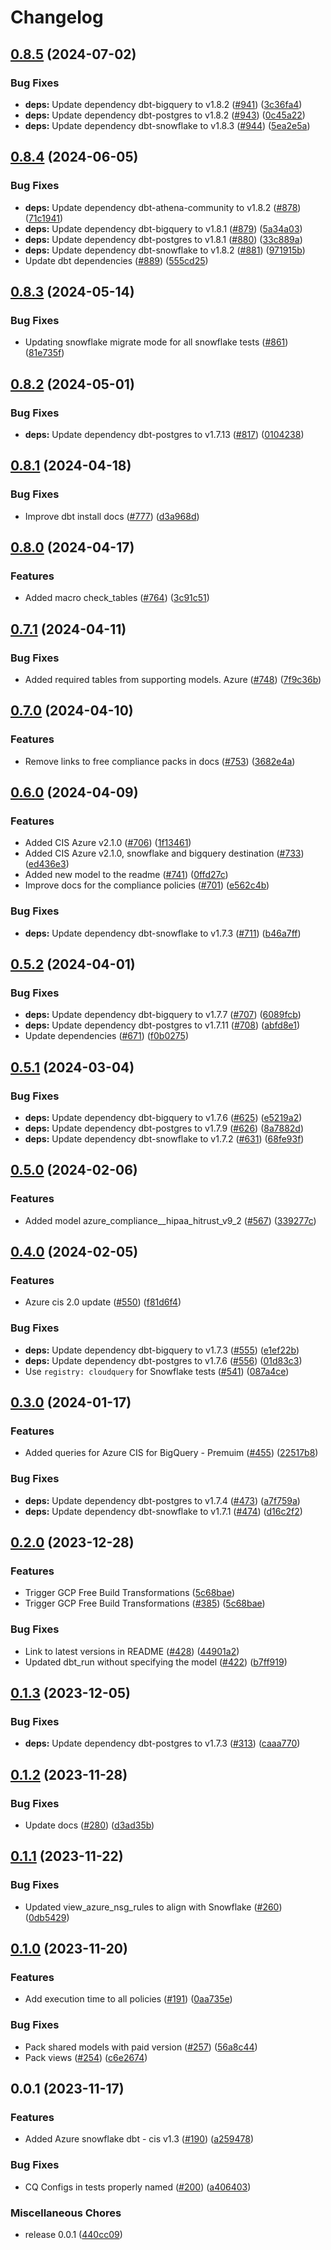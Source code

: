# Changelog

## [0.8.5](https://github.com/cloudquery/policies-premium/compare/transformation-azure-compliance-premium-v0.8.4...transformation-azure-compliance-premium-v0.8.5) (2024-07-02)


### Bug Fixes

* **deps:** Update dependency dbt-bigquery to v1.8.2 ([#941](https://github.com/cloudquery/policies-premium/issues/941)) ([3c36fa4](https://github.com/cloudquery/policies-premium/commit/3c36fa46d7edfcf033b8523bbadf9db779661a63))
* **deps:** Update dependency dbt-postgres to v1.8.2 ([#943](https://github.com/cloudquery/policies-premium/issues/943)) ([0c45a22](https://github.com/cloudquery/policies-premium/commit/0c45a226f6acdbd7ea070333b90bd2545b1af5c0))
* **deps:** Update dependency dbt-snowflake to v1.8.3 ([#944](https://github.com/cloudquery/policies-premium/issues/944)) ([5ea2e5a](https://github.com/cloudquery/policies-premium/commit/5ea2e5a4a0b05ec1b0f19cd5fbc22305b3e13c90))

## [0.8.4](https://github.com/cloudquery/policies-premium/compare/transformation-azure-compliance-premium-v0.8.3...transformation-azure-compliance-premium-v0.8.4) (2024-06-05)


### Bug Fixes

* **deps:** Update dependency dbt-athena-community to v1.8.2 ([#878](https://github.com/cloudquery/policies-premium/issues/878)) ([71c1941](https://github.com/cloudquery/policies-premium/commit/71c1941478e75175e23f86e5374540da7b25ddb1))
* **deps:** Update dependency dbt-bigquery to v1.8.1 ([#879](https://github.com/cloudquery/policies-premium/issues/879)) ([5a34a03](https://github.com/cloudquery/policies-premium/commit/5a34a03ed88958be63d4899fe8c477744e9524f7))
* **deps:** Update dependency dbt-postgres to v1.8.1 ([#880](https://github.com/cloudquery/policies-premium/issues/880)) ([33c889a](https://github.com/cloudquery/policies-premium/commit/33c889a21fea65f4a13ce4ce3bcfc6e23664de3a))
* **deps:** Update dependency dbt-snowflake to v1.8.2 ([#881](https://github.com/cloudquery/policies-premium/issues/881)) ([971915b](https://github.com/cloudquery/policies-premium/commit/971915bfa6a216c8481436d15c8c333f79d91310))
* Update dbt dependencies ([#889](https://github.com/cloudquery/policies-premium/issues/889)) ([555cd25](https://github.com/cloudquery/policies-premium/commit/555cd257beae056490990e873bd12a183c844206))

## [0.8.3](https://github.com/cloudquery/policies-premium/compare/transformation-azure-compliance-premium-v0.8.2...transformation-azure-compliance-premium-v0.8.3) (2024-05-14)


### Bug Fixes

* Updating snowflake migrate mode for all snowflake tests ([#861](https://github.com/cloudquery/policies-premium/issues/861)) ([81e735f](https://github.com/cloudquery/policies-premium/commit/81e735f719beb750aa2251c02f2debbe47de4466))

## [0.8.2](https://github.com/cloudquery/policies-premium/compare/transformation-azure-compliance-premium-v0.8.1...transformation-azure-compliance-premium-v0.8.2) (2024-05-01)


### Bug Fixes

* **deps:** Update dependency dbt-postgres to v1.7.13 ([#817](https://github.com/cloudquery/policies-premium/issues/817)) ([0104238](https://github.com/cloudquery/policies-premium/commit/01042382c48b21a1bcd0f1189a29137dcbd55fb6))

## [0.8.1](https://github.com/cloudquery/policies-premium/compare/transformation-azure-compliance-premium-v0.8.0...transformation-azure-compliance-premium-v0.8.1) (2024-04-18)


### Bug Fixes

* Improve dbt install docs ([#777](https://github.com/cloudquery/policies-premium/issues/777)) ([d3a968d](https://github.com/cloudquery/policies-premium/commit/d3a968d6b055b29b6c7596483e0bfbb110f1bccf))

## [0.8.0](https://github.com/cloudquery/policies-premium/compare/transformation-azure-compliance-premium-v0.7.1...transformation-azure-compliance-premium-v0.8.0) (2024-04-17)


### Features

* Added macro check_tables ([#764](https://github.com/cloudquery/policies-premium/issues/764)) ([3c91c51](https://github.com/cloudquery/policies-premium/commit/3c91c51586851fb38a9c1b0f0690eaacc2f3d41b))

## [0.7.1](https://github.com/cloudquery/policies-premium/compare/transformation-azure-compliance-premium-v0.7.0...transformation-azure-compliance-premium-v0.7.1) (2024-04-11)


### Bug Fixes

* Added required tables from supporting models. Azure ([#748](https://github.com/cloudquery/policies-premium/issues/748)) ([7f9c36b](https://github.com/cloudquery/policies-premium/commit/7f9c36bcad18ccada843eaedd3a59c1467185d73))

## [0.7.0](https://github.com/cloudquery/policies-premium/compare/transformation-azure-compliance-premium-v0.6.0...transformation-azure-compliance-premium-v0.7.0) (2024-04-10)


### Features

* Remove links to free compliance packs in docs ([#753](https://github.com/cloudquery/policies-premium/issues/753)) ([3682e4a](https://github.com/cloudquery/policies-premium/commit/3682e4a1b9feaf54c2bf2b394dbde1711c149781))

## [0.6.0](https://github.com/cloudquery/policies-premium/compare/transformation-azure-compliance-premium-v0.5.2...transformation-azure-compliance-premium-v0.6.0) (2024-04-09)


### Features

* Added CIS Azure v2.1.0 ([#706](https://github.com/cloudquery/policies-premium/issues/706)) ([1f13461](https://github.com/cloudquery/policies-premium/commit/1f1346135e286c9ffd5e080043d029754bd060c7))
* Added CIS Azure v2.1.0, snowflake and bigquery destination ([#733](https://github.com/cloudquery/policies-premium/issues/733)) ([ed436e3](https://github.com/cloudquery/policies-premium/commit/ed436e3eb401608cae73e82e5dd73115dbcb2160))
* Added new model to the readme ([#741](https://github.com/cloudquery/policies-premium/issues/741)) ([0ffd27c](https://github.com/cloudquery/policies-premium/commit/0ffd27cb911731fbc38ef19a61728c2245d768c3))
* Improve docs for the compliance policies ([#701](https://github.com/cloudquery/policies-premium/issues/701)) ([e562c4b](https://github.com/cloudquery/policies-premium/commit/e562c4be4ad0ffd05ebbe542becd292c41de4f6b))


### Bug Fixes

* **deps:** Update dependency dbt-snowflake to v1.7.3 ([#711](https://github.com/cloudquery/policies-premium/issues/711)) ([b46a7ff](https://github.com/cloudquery/policies-premium/commit/b46a7ffca2902b4d71806f6a6eb99e2363ac7ccb))

## [0.5.2](https://github.com/cloudquery/policies-premium/compare/transformation-azure-compliance-premium-v0.5.1...transformation-azure-compliance-premium-v0.5.2) (2024-04-01)


### Bug Fixes

* **deps:** Update dependency dbt-bigquery to v1.7.7 ([#707](https://github.com/cloudquery/policies-premium/issues/707)) ([6089fcb](https://github.com/cloudquery/policies-premium/commit/6089fcb08cf2e0d28f296dcb672e84b12d0fb471))
* **deps:** Update dependency dbt-postgres to v1.7.11 ([#708](https://github.com/cloudquery/policies-premium/issues/708)) ([abfd8e1](https://github.com/cloudquery/policies-premium/commit/abfd8e1a070537c01d703e8dafa29bad919c05f6))
* Update dependencies ([#671](https://github.com/cloudquery/policies-premium/issues/671)) ([f0b0275](https://github.com/cloudquery/policies-premium/commit/f0b027532699214e10e93fcf5d754ed8e9f2fc75))

## [0.5.1](https://github.com/cloudquery/policies-premium/compare/transformation-azure-compliance-premium-v0.5.0...transformation-azure-compliance-premium-v0.5.1) (2024-03-04)


### Bug Fixes

* **deps:** Update dependency dbt-bigquery to v1.7.6 ([#625](https://github.com/cloudquery/policies-premium/issues/625)) ([e5219a2](https://github.com/cloudquery/policies-premium/commit/e5219a22084a3e05f2f8312f77aecac3244b4839))
* **deps:** Update dependency dbt-postgres to v1.7.9 ([#626](https://github.com/cloudquery/policies-premium/issues/626)) ([8a7882d](https://github.com/cloudquery/policies-premium/commit/8a7882d97bf06f9661949e99c7bfb8f5cbf74bad))
* **deps:** Update dependency dbt-snowflake to v1.7.2 ([#631](https://github.com/cloudquery/policies-premium/issues/631)) ([68fe93f](https://github.com/cloudquery/policies-premium/commit/68fe93fedeb8857552015555dc6e692a96b59651))

## [0.5.0](https://github.com/cloudquery/policies-premium/compare/transformation-azure-compliance-premium-v0.4.0...transformation-azure-compliance-premium-v0.5.0) (2024-02-06)


### Features

* Added model azure_compliance__hipaa_hitrust_v9_2 ([#567](https://github.com/cloudquery/policies-premium/issues/567)) ([339277c](https://github.com/cloudquery/policies-premium/commit/339277c7850aa0767255da28e16e2e33b1bf3e35))

## [0.4.0](https://github.com/cloudquery/policies-premium/compare/transformation-azure-compliance-premium-v0.3.0...transformation-azure-compliance-premium-v0.4.0) (2024-02-05)


### Features

* Azure cis 2.0 update ([#550](https://github.com/cloudquery/policies-premium/issues/550)) ([f81d6f4](https://github.com/cloudquery/policies-premium/commit/f81d6f4c2180516dde64bd984a99496e674aed23))


### Bug Fixes

* **deps:** Update dependency dbt-bigquery to v1.7.3 ([#555](https://github.com/cloudquery/policies-premium/issues/555)) ([e1ef22b](https://github.com/cloudquery/policies-premium/commit/e1ef22b09347ca7663ec3829aa730327a6c9e3f0))
* **deps:** Update dependency dbt-postgres to v1.7.6 ([#556](https://github.com/cloudquery/policies-premium/issues/556)) ([01d83c3](https://github.com/cloudquery/policies-premium/commit/01d83c3589be42468fb3e93ac9aae1b270f60e25))
* Use `registry: cloudquery` for Snowflake tests ([#541](https://github.com/cloudquery/policies-premium/issues/541)) ([087a4ce](https://github.com/cloudquery/policies-premium/commit/087a4cecefdb28a1f29fe7c5d741b3c6ea19a27b))

## [0.3.0](https://github.com/cloudquery/policies-premium/compare/transformation-azure-compliance-premium-v0.2.0...transformation-azure-compliance-premium-v0.3.0) (2024-01-17)


### Features

* Added queries for Azure CIS for BigQuery - Premuim ([#455](https://github.com/cloudquery/policies-premium/issues/455)) ([22517b8](https://github.com/cloudquery/policies-premium/commit/22517b83a0f66b8bfec03262545c3b395bddf44f))


### Bug Fixes

* **deps:** Update dependency dbt-postgres to v1.7.4 ([#473](https://github.com/cloudquery/policies-premium/issues/473)) ([a7f759a](https://github.com/cloudquery/policies-premium/commit/a7f759aaf50a0a9e308fd6be378811a0097925c2))
* **deps:** Update dependency dbt-snowflake to v1.7.1 ([#474](https://github.com/cloudquery/policies-premium/issues/474)) ([d16c2f2](https://github.com/cloudquery/policies-premium/commit/d16c2f29a30e7be5c5d52b02f6fd041e75e0fa9e))

## [0.2.0](https://github.com/cloudquery/policies-premium/compare/transformation-azure-compliance-premium-v0.1.3...transformation-azure-compliance-premium-v0.2.0) (2023-12-28)


### Features

* Trigger GCP Free Build Transformations ([5c68bae](https://github.com/cloudquery/policies-premium/commit/5c68bae0f30e4e57db5774300488d4b6ddd42c3b))
* Trigger GCP Free Build Transformations ([#385](https://github.com/cloudquery/policies-premium/issues/385)) ([5c68bae](https://github.com/cloudquery/policies-premium/commit/5c68bae0f30e4e57db5774300488d4b6ddd42c3b))


### Bug Fixes

* Link to latest versions in README ([#428](https://github.com/cloudquery/policies-premium/issues/428)) ([44901a2](https://github.com/cloudquery/policies-premium/commit/44901a2be3ada54606fc928010ae9a15aaff7173))
* Updated dbt_run without specifying the model ([#422](https://github.com/cloudquery/policies-premium/issues/422)) ([b7ff919](https://github.com/cloudquery/policies-premium/commit/b7ff91978bd67ef1b859d6aaa012beef1ea84181))

## [0.1.3](https://github.com/cloudquery/policies-premium/compare/transformation-azure-compliance-premium-v0.1.2...transformation-azure-compliance-premium-v0.1.3) (2023-12-05)


### Bug Fixes

* **deps:** Update dependency dbt-postgres to v1.7.3 ([#313](https://github.com/cloudquery/policies-premium/issues/313)) ([caaa770](https://github.com/cloudquery/policies-premium/commit/caaa770ed3ea2b4285a2d4af851bb05f1449e9b0))

## [0.1.2](https://github.com/cloudquery/policies-premium/compare/transformation-azure-compliance-premium-v0.1.1...transformation-azure-compliance-premium-v0.1.2) (2023-11-28)


### Bug Fixes

* Update docs ([#280](https://github.com/cloudquery/policies-premium/issues/280)) ([d3ad35b](https://github.com/cloudquery/policies-premium/commit/d3ad35bc6ac54875e124632194e38b04e490bec9))

## [0.1.1](https://github.com/cloudquery/policies-premium/compare/transformation-azure-compliance-premium-v0.1.0...transformation-azure-compliance-premium-v0.1.1) (2023-11-22)


### Bug Fixes

* Updated view_azure_nsg_rules to align with Snowflake ([#260](https://github.com/cloudquery/policies-premium/issues/260)) ([0db5429](https://github.com/cloudquery/policies-premium/commit/0db5429909355a5d2dbe34b62526036f7705823f))

## [0.1.0](https://github.com/cloudquery/policies-premium/compare/transformation-azure-compliance-premium-v0.0.1...transformation-azure-compliance-premium-v0.1.0) (2023-11-20)


### Features

* Add execution time to all policies ([#191](https://github.com/cloudquery/policies-premium/issues/191)) ([0aa735e](https://github.com/cloudquery/policies-premium/commit/0aa735ee397a1f290a1226df378e25d4050289f9))


### Bug Fixes

* Pack shared models with paid version ([#257](https://github.com/cloudquery/policies-premium/issues/257)) ([56a8c44](https://github.com/cloudquery/policies-premium/commit/56a8c4402a5e26b21486b916b80e93ea9b712a84))
* Pack views ([#254](https://github.com/cloudquery/policies-premium/issues/254)) ([c6e2674](https://github.com/cloudquery/policies-premium/commit/c6e2674d6384aad9f12021ace3f12c961d75155d))

## 0.0.1 (2023-11-17)


### Features

* Added Azure snowflake dbt - cis v1.3  ([#190](https://github.com/cloudquery/policies-premium/issues/190)) ([a259478](https://github.com/cloudquery/policies-premium/commit/a2594788be2455547d6197d1480cdbc549c0dcd4))


### Bug Fixes

* CQ Configs in tests properly named ([#200](https://github.com/cloudquery/policies-premium/issues/200)) ([a406403](https://github.com/cloudquery/policies-premium/commit/a406403f61edb945afed9d589e93ffb56b22b8b8))


### Miscellaneous Chores

* release 0.0.1 ([440cc09](https://github.com/cloudquery/policies-premium/commit/440cc098fd077cf9f09595776932a1b1e8484d58))
